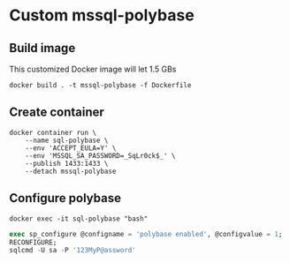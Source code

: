 # Custom mssql-polybase

## Build image

This customized Docker image will let 1.5 GBs

```Docker
docker build . -t mssql-polybase -f Dockerfile
```

## Create container

```Docker
docker container run \
    --name sql-polybase \
    --env 'ACCEPT_EULA=Y' \
    --env 'MSSQL_SA_PASSWORD=_SqLr0ck$_' \
    --publish 1433:1433 \
    --detach mssql-polybase
```
    
## Configure polybase

```Docker
docker exec -it sql-polybase "bash"
```

```SQL
exec sp_configure @configname = 'polybase enabled', @configvalue = 1;
RECONFIGURE;
sqlcmd -U sa -P '123MyP@assword'
```
